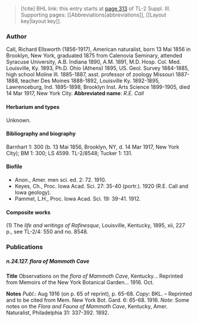 > [!cite] BHL link: this entry starts at [page 313](https://www.biodiversitylibrary.org/page/33266620) of TL-2 Suppl. III.
> Supporting pages: [[Abbreviations|abbreviations]], [[Layout key|layout key]].

### Author

Call, Richard Ellsworth (1856-1917), American naturalist, born 13 Mai 1856 in Brooklyn, New York, graduated 1875 from Calenovia Seminary, attended Syracuse University, A.B. Indiana 1890, A.M. 1891, M.D. Hosp. Col. Med. Louisville, Ky. 1893, Ph.D. Ohio (Athens) 1895, US. Geol. Survey 1884-1885, high school Moline Ill. 1885-1887, asst. professor of zoology Missouri 1887-1888, teacher Des Moines 1888-1892, Louisville Ky. 1892-1895, Lawrenceburg, Ind. 1895-1898, Brooklyn Inst. Arts Science 1899-1905, died 14 Mar 1917, New York City. 
**Abbreviated name**: *R.E. Call*

#### Herbarium and types

Unknown.

#### Bibliography and biography

Barnhart 1: 300 (b. 13 Mai 1856, Brooklyn, NY, d. 14 Mar 1917, New York City); BM 1: 300; LS 4599. TL-2/8548; Tucker 1: 131.

#### Biofile

- Anon., Amer. men sci. ed. 2: 72. 1910.
- Keyes, Ch., Proc. Iowa Acad. Sci. 27: 35-40 (portr.). 1920 (R.E. Call and Iowa geology).
- Pammel, L.H., Proc. Iowa Acad. Sci. 19: 39-41. 1912.

#### Composite works

(1) The *life and writings of Rafinesque*, Louisville, Kentucky, 1895, xii, 227 p., see TL-2/4: 550 and no. 8548.

### Publications

##### n.24.127. flora of Mammoth Cave

**Title**
Observations on the *flora of Mammoth Cave*, Kentucky... Reprinted from Memoirs of the New York Botanical Garden... 1916. Oct.

**Notes**
*Publ*.: Aug 1916 (on p. 65 of reprint), p. 65-68. *Copy*: BKL. – Reprinted and to be cited from Mem. New York Bot. Gard. 6: 65-68. 1916.
*Note*: Some notes on the *Flora and Fauna of Mammoth Cave*, Kentucky, Amer. Naturalist, Philadelphia 31: 337-392. 1892.

